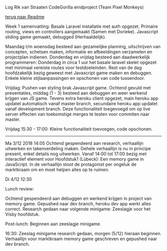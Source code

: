 Log Rik van Straaten CodeGorilla eindproject (Team Pixel Monkeys)

<a href = "README.md">terug naar Readme</a>

Week 1 samenvatting:
Basale Laravel installatie met auth opgezet. Primaire routing, views en controllers aangemaakt (Samen met Dorieke).
Javascript sliding game gemaakt, debugged (Herhaaldelijk).

Maandag t/m woensdag besteed aan gezamelijke planning, uitschrijven van concepten, schetsen maken, informatie en afbeeldingen verzamelen en projectplan indienen.
Donderdag en vrijdag besteed aan daadwerkelijk programmeren:
Donderdag in circa 1 uur het basale laravel skelet opgezet met minimaal vereiste routes voor testdoeleinden.
Rest van de dag hoofdzakelijk bezig geweest met Javascript game maken en debuggen.
Enkele kleine stijlaanpassingen en opschonen van code tussendoor.

Vrijdag: Pushen van styling brak Javascript game. Ochtend gevuld met presentaties, middag (1 - 3) besteed aan debuggen en weer werkend krijgen van JS game. Tevens extra heroku client opgezet, main heroku app updatet automatisch vanaf master branch, secundaire heroku app updatet vanaf development branch. Deze functionaliteit toegevoegd om op live server effecten van toekomstige merges te testen voor commiten naar master.

Vrijdag 15:30 - 17:00:
Kleine functionaliteit toevoegen, code opschonen.

-------------

Ma 3/12 2018 14:05
Ochtend gespendeerd aan research, verhaallijn uitwerken en takenverdeling maken.
Gehele verhaallijn is nu in principe present, enkel details nog uitwerken.
Vanaf 14:00 tot 17:00 bezig met interactief element voor Hoofdstuk1 (Lübeck): Een memory game in JavaScript. In de verhaallijn stoot de protagonist per ongeluk de marktkraam om en moet helpen alles op te ruimen.

Di 4/12 12:30

Lunch review:

Ochtend gespendeerd aan debuggen en werkend krijgen in project van memory game. Gepushed naar dev branch, heroku dev app werkt alles correct.
Research gedaan naar volgende minigame: Zeeslagje voor het Visby hoofdstuk.

Post-lunch: Beginnen aan zeeslagje minigame.

16:30:
Zeeslag minigame research gedaan, morgen (5/12) hieraan beginnen.
Verhaallijn voor marktkraam memory game geschreven en gepushed naar dev branch.